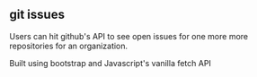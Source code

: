 ## git issues

Users can hit github's API to see open issues for one more more repositories for an organization.

Built using bootstrap and Javascript's vanilla fetch API
